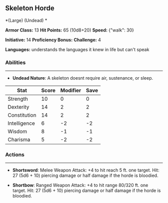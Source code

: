 ## Skeleton Horde
*(Large) (Undead) *

**Armor Class:** 13
**Hit Points:** 65 (10d8+20)
**Speed:** {"walk": 30}

**Initiative:** 14
**Proficiency Bonus:**
**Challenge:** 4

**Languages:** understands the languages it knew in life but can't speak

### Abilities
 --- 
- **Undead Nature**: A skeleton doesnt require air, sustenance, or sleep.



| Stat | Score | Modifier | Save |
| ---- | ---- | ---- | ---- |
| Strength | 10 | 0 | 0 |
| Dexterity | 14 | 2 | 2 |
| Constitution | 14 | 2 | 2 |
| Intelligence | 6 | -2 | -2 |
| Wisdom | 8 | -1 | -1 |
| Charisma | 5 | -2 | -2 |

### Actions
 --- 
- **Shortsword**: Melee Weapon Attack: +4 to hit  reach 5 ft.  one target. Hit: 27 (5d6 + 10) piercing damage  or half damage if the horde is bloodied.

- **Shortbow**: Ranged Weapon Attack: +4 to hit  range 80/320 ft.  one target. Hit: 27 (5d6 + 10) piercing damage  or half damage if the horde is bloodied.

